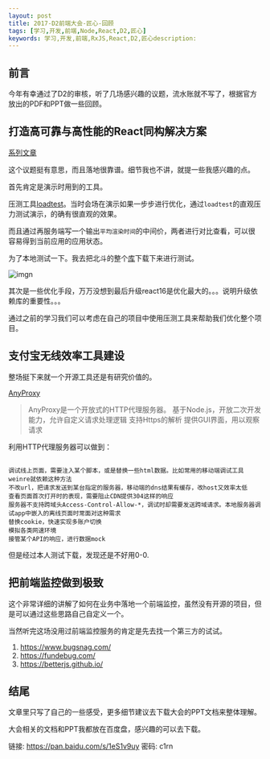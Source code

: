 ```yaml
---
layout: post
title: 2017-D2前端大会-匠心-回顾
tags: [学习,开发,前端,Node,React,D2,匠心]
keywords: 学习,开发,前端,RxJS,React,D2,匠心description: 
---
```


## 前言

今年有幸通过了D2的审核，听了几场感兴趣的议题，流水账就不写了，根据官方放出的PDF和PPT做一些回顾。

## 打造高可靠与高性能的React同构解决方案

[系列文章](https://github.com/alibaba/beidou/tree/master/packages/beidou-docs/articles)

这个议题挺有意思，而且落地很靠谱。细节我也不讲，就提一些我感兴趣的点。

首先肯定是演示时用到的工具。

压测工具[loadtest](https://github.com/alexfernandez/loadtest)。当时会场在演示如果一步步进行优化，通过`loadtest`的直观压力测试演示，的确有很直观的效果。

而且通过再服务端写一个输出`平均渲染时间`的中间价，两者进行对比查看，可以很容易得到当前应用的应用状态。

为了本地测试一下。我去把北斗的整个[库](https://github.com/alibaba/beidou)下载下来进行测试。

![imgn](http://haoqiao.qiniudn.com/WechatIMG100.jpeg)

其次是一些优化手段，万万没想到最后升级react16是优化最大的。。。说明升级依赖库的重要性。。。

通过之前的学习我们可以考虑在自己的项目中使用压测工具来帮助我们优化整个项目。

## 支付宝无线效率工具建设

整场挺下来就一个开源工具还是有研究价值的。

[AnyProxy](http://anyproxy.io/cn/)

>AnyProxy是一个开放式的HTTP代理服务器。
>基于Node.js，开放二次开发能力，允许自定义请求处理逻辑
支持Https的解析
提供GUI界面，用以观察请求

利用HTTP代理服务器可以做到：

```

调试线上页面，需要注入某个脚本，或是替换一些html数据。比如常用的移动端调试工具weinre就依赖这种方法
不改url，把请求发送到某台指定的服务器，移动端的dns结果有缓存，改host又效率太低
查看页面首次打开时的表现，需要阻止CDN提供304这样的响应
服务器不支持跨域头Access-Control-Allow-*，调试时却需要发送跨域请求。本地服务器调试app中嵌入的离线页面时常面对这种需求
替换cookie，快速实现多账户切换
模拟各类网速环境
接管某个API的响应，进行数据mock

```

但是经过本人测试下载，发现还是不好用0-0.

## 把前端监控做到极致

这个非常详细的讲解了如何在业务中落地一个前端监控，虽然没有开源的项目，但是可以通过这些思路自己自定义一个。

当然听完这场没用过前端监控服务的肯定是先去找一个第三方的试试。


1. https://www.bugsnag.com/
2. https://fundebug.com/
3. https://betterjs.github.io/


## 结尾

文章里只写了自己的一些感受，更多细节建议去下载大会的PPT文档来整体理解。


大会相关的文档和PPT我都放在百度盘，感兴趣的可以去下载。

链接: https://pan.baidu.com/s/1eS1v9uy 密码: c1rn




